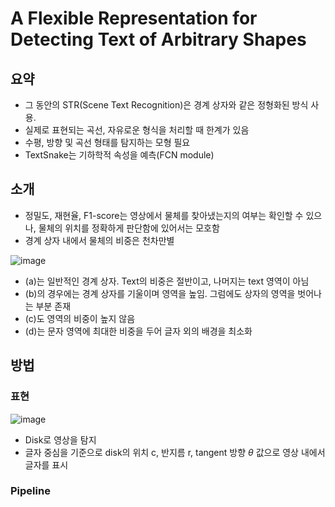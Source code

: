 # A Flexible Representation for Detecting Text of Arbitrary Shapes

## 요약

- 그 동안의 STR(Scene Text Recognition)은 경계 상자와 같은 정형화된 방식 사용.
- 실제로 표현되는 곡선, 자유로운 형식을 처리할 때 한계가 있음
- 수평, 방향 및 곡선 형태를 탐지하는 모형 필요
- TextSnake는 기하학적 속성을 예측(FCN module)

## 소개

- 정밀도, 재현율, F1-score는 영상에서 물체를 찾아냈는지의 여부는 확인할 수 있으나, 물체의 위치를 정확하게 판단함에 있어서는 모호함
- 경계 상자 내에서 물체의 비중은 천차만별

![image](https://github.com/as9786/ComputerVision/assets/80622859/16e96169-997e-4853-ba0f-9210a38eefdb)

- (a)는 일반적인 경계 상자. Text의 비중은 절반이고, 나머지는 text 영역이 아님
- (b)의 경우에는 경계 상자를 기울이며 영역을 높임. 그럼에도 상자의 영역을 벗어나는 부분 존재
- (c)도 영역의 비중이 높지 않음
- (d)는 문자 영역에 최대한 비중을 두어 글자 외의 배경을 최소화

## 방법

### 표현

![image](https://github.com/as9786/ComputerVision/assets/80622859/1ffd9532-98dc-4f82-a50e-2ffa5e5c3038)

- Disk로 영상을 탐지
- 글자 중심을 기준으로 disk의 위치 c, 반지름 r, tangent 방향 $\theta$ 값으로 영상 내에서 글자를 표시

### Pipeline 


